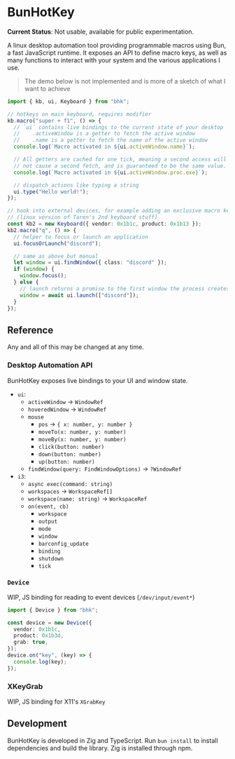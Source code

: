 # BunHotKey

**Current Status**: Not usable, available for public experimentation.

A linux desktop automation tool providing programmable macros using Bun, a fast JavaScript runtime. It exposes an API to define macro keys, as well as many functions to interact with your system and the various applications I use.

> The demo below is not implemented and is more of a sketch of what I want to achieve

```ts
import { kb, ui, Keyboard } from "bhk";

// hotkeys on main keyboard, requires modifier
kb.macro("super + f1", () => {
  // `ui` contains live bindings to the current state of your desktop
  //    .activeWindow is a getter to fetch the active window
  //    .name is a getter to fetch the name of the active window
  console.log(`Macro activated in ${ui.activeWindow.name}`);

  // All getters are cached for one tick, meaning a second access will
  // not cause a second fetch, and is guaranteed to be the same value.
  console.log(`Macro activated in ${ui.activeWindow.proc.exe}`);

  // dispatch actions like typing a string
  ui.type("Hello world!");
});

// hook into external devices, for example adding an exclusive macro keyboard
// (linux version of Taren's 2nd keyboard stuff)
const kb2 = new Keyboard({ vendor: 0x1b1c, product: 0x1b13 });
kb2.macro("q", () => {
  // helper to focus or launch an application
  ui.focusOrLaunch("discord");

  // same as above but manual
  let window = ui.findWindow({ class: "discord" });
  if (window) {
    window.focus();
  } else {
    // launch returns a promise to the first window the process creates
    window = await ui.launch(["discord"]);
  }
});
```

## Reference

Any and all of this may be changed at any time.

### Desktop Automation API

BunHotKey exposes live bindings to your UI and window state.

- `ui`:
  - `activeWindow` -> `WindowRef`
  - `hoveredWindow` -> `WindowRef`
  - `mouse`
    - `pos` -> `{ x: number, y: number }`
    - `moveTo(x: number, y: number)`
    - `moveBy(x: number, y: number)`
    - `click(button: number)`
    - `down(button: number)`
    - `up(button: number)`
  - `findWindow(query: FindWindowOptions)` -> `?WindowRef`
- `i3`:
  - `async exec(command: string)`
  - `workspaces` -> `WorkspaceRef[]`
  - `workspace(name: string)` -> `WorkspaceRef`
  - `on(event, cb)`
    - `workspace`
    - `output`
    - `mode`
    - `window`
    - `barconfig_update`
    - `binding`
    - `shutdown`
    - `tick`

### `Device`

WIP, JS binding for reading to event devices (`/dev/input/event*`)

```ts
import { Device } from "bhk";

const device = new Device({
  vendor: 0x1b1c,
  product: 0x1b3d,
  grab: true,
});
device.on("key", (key) => {
  console.log(key);
});
```

### XKeyGrab

WIP, JS binding for X11's `XGrabKey`

## Development

BunHotKey is developed in Zig and TypeScript. Run `bun install` to install dependencies and build the library. Zig is installed through npm.
